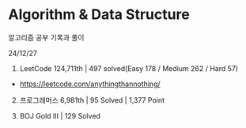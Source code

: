 # Algorithm & Data Structure

알고리즘 공부 기록과 풀이

24/12/27

1. LeetCode 124,711th | 497 solved(Easy 178 / Medium 262 / Hard 57)
- https://leetcode.com/anythingthannothing/

2. 프로그래머스 6,981th | 95 Solved | 1,377 Point

3. BOJ Gold III | 129 Solved
